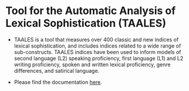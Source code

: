 
# Tool for the Automatic Analysis of Lexical Sophistication (TAALES)

- TAALES is a tool that measures over 400 classic and new indices of lexical sophistication, and includes indices related to a wide range of sub-constructs. TAALES indices have been used to inform models of second language (L2) speaking proficiency, first language (L1) and L2 writing proficiency, spoken and written lexical proficiency, genre differences, and satirical language.

- Please find the documentation [here](https://lcr-ads-lab.github.io/TAALES-doc/). 
